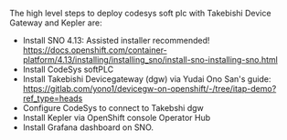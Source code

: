 The high level steps to deploy codesys soft plc with Takebishi Device Gateway and Kepler are:
- Install SNO 4.13: Assisted installer recommended! https://docs.openshift.com/container-platform/4.13/installing/installing_sno/install-sno-installing-sno.html
- Install CodeSys softPLC
- Install Takebishi Devicegateway (dgw) via Yudai Ono San's guide: https://gitlab.com/yono1/devicegw-on-openshift/-/tree/itap-demo?ref_type=heads
- Configure CodeSys to connect to Takebshi dgw
- Install Kepler via OpenShift console Operator Hub
- Install Grafana dashboard on SNO.
